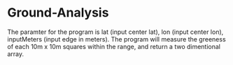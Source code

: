 # Ground-Analysis
The paramter for the program is lat (input center lat), lon (input center lon),
inputMeters (input edge in meters). The program will measure the greeness of each 10m x 10m
squares within the range, and return a two dimentional array.
